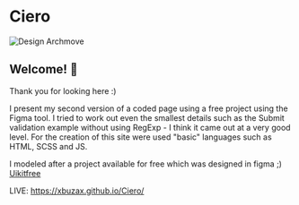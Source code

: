 # Ciero

![Design Archmove](./src/img/ciero-page.png)

## Welcome! 👋

Thank you for looking here :)

I present my second version of a coded page using a free project using the Figma tool.
I tried to work out even the smallest details such as the Submit validation example without using RegExp - I think it came out at a very good level. For the creation of this site were used "basic" languages such as HTML, SCSS and JS.

I modeled after a project available for free which was designed in figma ;)
[Uikitfree](https://uikitfree.com/free-architecture-responsive-website-design-figma-template/)

LIVE: https://xbuzax.github.io/Ciero/